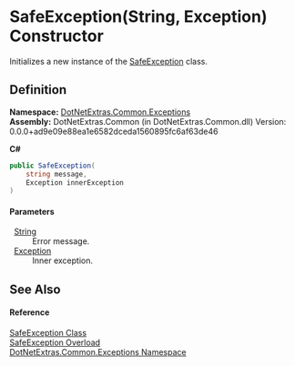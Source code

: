 # SafeException(String, Exception) Constructor


Initializes a new instance of the <a href="143ea756-1634-afe3-23d5-c865f7af8f5f.md">SafeException</a> class.



## Definition
**Namespace:** <a href="7633cd32-a2d6-44c6-ed76-357afee5f13d.md">DotNetExtras.Common.Exceptions</a>  
**Assembly:** DotNetExtras.Common (in DotNetExtras.Common.dll) Version: 0.0.0+ad9e09e88ea1e6582dceda1560895fc6af63de46

**C#**
``` C#
public SafeException(
	string message,
	Exception innerException
)
```



#### Parameters
<dl><dt>  <a href="https://learn.microsoft.com/dotnet/api/system.string" target="_blank" rel="noopener noreferrer">String</a></dt><dd>Error message.</dd><dt>  <a href="https://learn.microsoft.com/dotnet/api/system.exception" target="_blank" rel="noopener noreferrer">Exception</a></dt><dd>Inner exception.</dd></dl>

## See Also


#### Reference
<a href="143ea756-1634-afe3-23d5-c865f7af8f5f.md">SafeException Class</a>  
<a href="7d9c4092-d260-7b41-a29e-61664febb067.md">SafeException Overload</a>  
<a href="7633cd32-a2d6-44c6-ed76-357afee5f13d.md">DotNetExtras.Common.Exceptions Namespace</a>  
